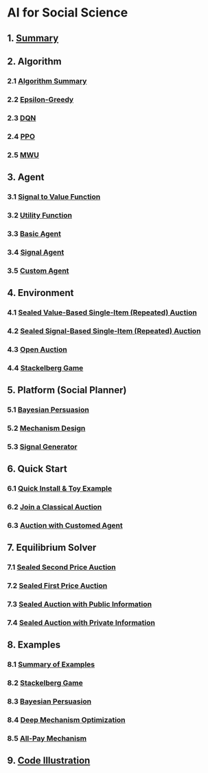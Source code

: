 # AI for Social Science

## 1. [Summary](./summary.md)

## 2. Algorithm

### 2.1 [Algorithm Summary](./algorithm/algorithm_summary.md)

### 2.2 [Epsilon-Greedy](./algorithm/epsilon_greedy.md)

### 2.3 [DQN](./algorithm/DQN.md)

### 2.4 [PPO](./algorithm/PPO.md)

### 2.5 [MWU](./algorithm/MWU.md)

## 3. Agent

### 3.1 [Signal to Value Function](./agent/agent-signal_to_value_function.md)

### 3.2 [Utility Function](./agent/agent-utility_function.md)

### 3.3 [Basic Agent](./agent/agent-basic_agent.md)

### 3.4 [Signal Agent](./agent/agent-signal_agent.md)

### 3.5 [Custom Agent](./agent/agent-custom_agent.md)

## 4. Environment

### 4.1 [Sealed Value-Based Single-Item (Repeated) Auction](./Environment/Environment_Supported-Scenarios_1_Sealed-Value-Based-Single-Item-Repeated-Auction.md)

### 4.2 [Sealed Signal-Based Single-Item (Repeated) Auction](./Environment/Environment_Supported-Scenarios_2_Sealed-Signal-Based-Single-Item-Repeated-Auction.md)

### 4.3 [Open Auction](./Environment/Environment_Supported-Scenarios_3_Open-Auction.md)

### 4.4 [Stackelberg Game](./Environment/Environment_Supported-Scenarios_4_Stackelberg-Game.md)

## 5. Platform (Social Planner)

### 5.1 [Bayesian Persuasion](./Platform_Social-Planner/Bayesian_Persuasion.md)

### 5.2 [Mechanism Design](./Platform_Social-Planner/Mechanism_Design.md)

### 5.3 [Signal Generator](./Platform_Social-Planner/Signal_Generator.md)


## 6. Quick Start

### 6.1 [Quick Install & Toy Example](./Quick_Start/Quick-Start_1_Quick_Install_and_Toy_Example.md)

### 6.2 [Join a Classical Auction](./Quick_Start/Quick-Start_2_Join_a_Classical_Auction.md)

### 6.3 [Auction with Customed Agent](./Quick_Start/Quick-Start_3_Auction_with_Customed_Agent.md)

## 7. Equilibrium Solver

### 7.1 [Sealed Second Price Auction](./equilibrium_solver/Equilibrium-Exploration_1_Sealed-Second-Price-Auction.md)

### 7.2 [Sealed First Price Auction](./equilibrium_solver/Equilibrium-Exploration_2_Sealed-First-Price-Auction.md)

### 7.3 [Sealed Auction with Public Information](./equilibrium_solver/Equilibrium-Exploration_3_Sealed-Auction-with-Public-Information.md)

### 7.4 [Sealed Auction with Private Information](./equilibrium_solver/Equilibrium-Exploration_4_Sealed-Auction-with-Private-Information)

## 8. Examples

### 8.1 [Summary of Examples](./Example/Example_Summary.md)

### 8.2 [Stackelberg Game](./Example/Stackelberg_Game_Example.md)

### 8.3 [Bayesian Persuasion](./Example/Bayesian_Persuasion_Examples.md)

### 8.4 [Deep Mechanism Optimization](./Example/Deep_Mechanism_Optimization.md)

### 8.5 [All-Pay Mechanism](./Example/All_Pay_Mechanism.md)


## 9. [Code Illustration](./code_illustration/Dynamic_env.md)